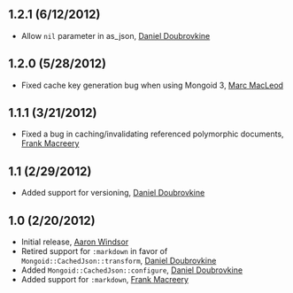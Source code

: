 1.2.1 (6/12/2012)
-----------------

* Allow `nil` parameter in as_json, [Daniel Doubrovkine](http://github.com/dblock)

1.2.0 (5/28/2012)
------------------

* Fixed cache key generation bug when using Mongoid 3, [Marc MacLeod](http://github.com/marbemac)

1.1.1 (3/21/2012)
-----------------

* Fixed a bug in caching/invalidating referenced polymorphic documents, [Frank Macreery](http://github.com/macreery)

1.1 (2/29/2012)
---------------

* Added support for versioning, [Daniel Doubrovkine](http://github.com/dblock)

1.0 (2/20/2012)
---------------

* Initial release, [Aaron Windsor](http://github.com/aaw)
* Retired support for `:markdown` in favor of `Mongoid::CachedJson::transform`, [Daniel Doubrovkine](http://github.com/dblock)
* Added `Mongoid::CachedJson::configure`, [Daniel Doubrovkine](http://github.com/dblock)
* Added support for `:markdown`, [Frank Macreery](http://github.com/macreery)
